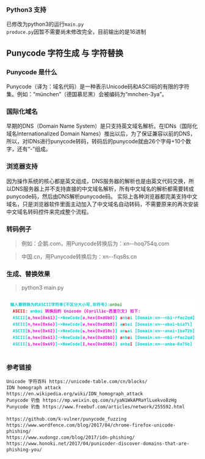 
### Python3 支持

已修改为python3的运行`main.py`  
`produce.py`因暂不需要尚未修改完全，目前输出的是16进制


## Punycode 字符生成 与 字符替换

### Punycode 是什么
    
Punycode（译为：域名代码）是一种表示Unicode码和ASCII码的有限的字符集。例如：“münchen”（德国慕尼黑）会被编码为“mnchen-3ya”。

### 国际化域名

早期的DNS（Domain Name System）是只支持英文域名解析。在IDNs（国际化域名Internationalized Domain Names）推出以后，为了保证兼容以前的DNS，所以，对IDNs进行punycode转码，转码后的punycode就由26个字母+10个数字，还有“-”组成。

### 浏览器支持
因为操作系统的核心都是英文组成，DNS服务器的解析也是由英文代码交换，所以DNS服务器上并不支持直接的中文域名解析，所有中文域名的解析都需要转成punycode码，然后由DNS解析punycode码。
实际上各种浏览器都完美支持中文域名，只是浏览器软件里面主动加入了中文域名自动转码，不需要原来的再次安装中文域名转码控件来完成整个流程。

### 转码例子
> 例如：企鹅.com，用Punycode转换后为：xn--hoq754q.com

> 中国.cn，用Punycode转换后为：xn--fiqs8s.cn

### 生成、替换效果

> python3 main.py

![img.png](image/img_1.png)




### 参考链接

    Unicode 字符百科 https://unicode-table.com/cn/blocks/
    IDN homograph attack https://en.wikipedia.org/wiki/IDN_homograph_attack
    Punycode 钓鱼 https://mp.weixin.qq.com/s/yaN1WkAPRaYlLuekvo8zHg
    Punycode 钓鱼 https://www.freebuf.com/articles/network/255592.html
    
    https://github.com/k-vulner/punycode_fuzzing
    https://www.wordfence.com/blog/2017/04/chrome-firefox-unicode-phishing/
    https://www.xudongz.com/blog/2017/idn-phishing/
    https://www.honoki.net/2017/04/punicoder-discover-domains-that-are-phishing-you/
